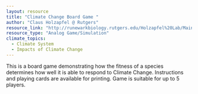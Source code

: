 ```yaml
---
layout: resource
title: "Climate Change Board Game "
author: "Claus Holzapfel @ Rutgers"
resource_link: "http://runewarkbiology.rutgers.edu/Holzapfel%20Lab/Main%20Pages/Whats%20New/Glob..."
resource_type: "Analog Game/Simulation"
climate_topics:
  - Climate System
  - Impacts of Climate Change
---
```


This is a board game demonstrating how the fitness of a species determines how well it is able to respond to Climate Change.  Instructions and playing cards are available for printing. Game is suitable for up to 5 players.
